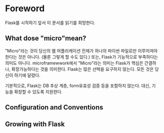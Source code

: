 # Foreword
Flask를 시작하기 앞서 이 문서를 읽기를 희망한다. 

## What dose "micro"mean?
"Micro"라는 것이 당신의 웹 어플리케이션 전체가 하나의 파이썬 파일로만 이루어져야한다는 것은 아니다. (물론 그렇게 할 수도 있다.) 또는, Flask가 기능적으로 부족하다는 의미도 아니다. microframewwork에서 "Micro"라는 의미는 Flask가 핵심은 간결하나, 확장가능하다는 것을 의미한다. Flask는 많은 선택을 요구하지 않는다. 모든 것은 당신이 하기에 달렸다.

기본적으로, Flask는 DB 추상 계층, form유효성 검증 등을 포함하지 않는다. 대신, 기능을 확장할 수 있도록 지원한다.

## Configuration and Conventions


## Growing with Flask

